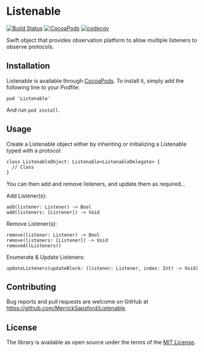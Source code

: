# Listenable
[![Build Status](https://travis-ci.org/MerrickSapsford/MSSTabbedPageViewController.svg?branch=develop)](https://travis-ci.org/MerrickSapsford/MSSTabbedPageViewController)
[![CocoaPods](https://img.shields.io/cocoapods/v/Listenable.svg)]()
[![codecov](https://codecov.io/gh/MerrickSapsford/Listenable/branch/develop/graph/badge.svg)](https://codecov.io/gh/MerrickSapsford/Listenable)

Swift object that provides observation platform to allow multiple listeners to observe protocols.

## Installation
Listenable is available through [CocoaPods](http://cocoapods.org). To install it, simply add the following line to your Podfile:

    pod 'Listenable'

And run `pod install`.

## Usage
Create a Listenable object either by inheriting or initializing a Listenable typed with a protocol:

    class ListenableObject: Listenable<ListenableDelegate> {
      // Class
    }

You can then add and remove listeners, and update them as required...

Add Listener(s):

	add(listener: Listener) -> Bool
	add(listeners: [Listener]) -> Void

Remove Listener(s):

	remove(listener: Listener) -> Bool
	remove(listeners: [Listener]) -> Void
	removeAllListeners()

Enumerate & Update Listeners:

	updateListeners(updateBlock: (listener: Listener, index: Int) -> Void)

## Contributing
Bug reports and pull requests are welcome on GitHub at https://github.com/MerrickSapsford/Listenable.

## License

The library is available as open source under the terms of the [MIT License](http://opensource.org/licenses/MIT).
